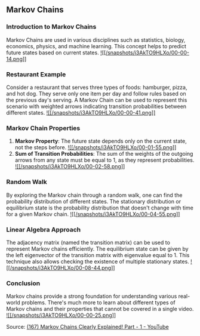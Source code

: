 ## Markov Chains
### Introduction to Markov Chains
Markov Chains are used in various disciplines such as statistics, biology, economics, physics, and machine learning. This concept helps to predict future states based on current states. [![[/snapshots/i3AkTO9HLXo/00-00-14.png]]](<https://youtu.be/i3AkTO9HLXo?t=12s>)

### Restaurant Example
Consider a restaurant that serves three types of foods: hamburger, pizza, and hot dog. They serve only one item per day and follow rules based on the previous day's serving. A Markov Chain can be used to represent this scenario with weighted arrows indicating transition probabilities between different states. [![[/snapshots/i3AkTO9HLXo/00-00-41.png]]](<https://youtu.be/i3AkTO9HLXo?t=38s>)

### Markov Chain Properties
1. **Markov Property**: The future state depends only on the current state, not the steps before. [![[/snapshots/i3AkTO9HLXo/00-01-55.png]]](<https://youtu.be/i3AkTO9HLXo?t=112s>)
2. **Sum of Transition Probabilities**: The sum of the weights of the outgoing arrows from any state must be equal to 1, as they represent probabilities. [![[/snapshots/i3AkTO9HLXo/00-02-58.png]]](<https://youtu.be/i3AkTO9HLXo?t=174s>)

### Random Walk
By exploring the Markov chain through a random walk, one can find the probability distribution of different states. The stationary distribution or equilibrium state is the probability distribution that doesn't change with time for a given Markov chain. [![[/snapshots/i3AkTO9HLXo/00-04-55.png]]](<https://youtu.be/i3AkTO9HLXo?t=292s>)

### Linear Algebra Approach
The adjacency matrix (named the transition matrix) can be used to represent Markov chains efficiently. The equilibrium state can be given by the left eigenvector of the transition matrix with eigenvalue equal to 1. This technique also allows checking the existence of multiple stationary states. [![[/snapshots/i3AkTO9HLXo/00-08-44.png]]](<https://youtu.be/i3AkTO9HLXo?t=521s>)

### Conclusion
Markov chains provide a strong foundation for understanding various real-world problems. There's much more to learn about different types of Markov chains and their properties that cannot be covered in a single video. [![[/snapshots/i3AkTO9HLXo/00-00-25.png]]](<https://youtu.be/i3AkTO9HLXo?t=22s>)

Source: [(167) Markov Chains Clearly Explained! Part - 1 - YouTube](https://www.youtube.com/watch?v=i3AkTO9HLXo&t=332s)
